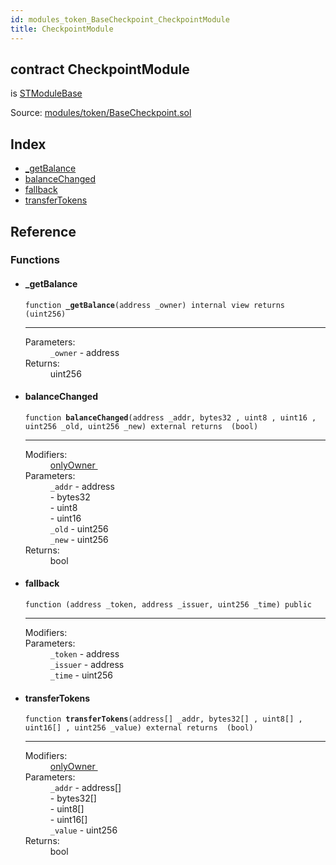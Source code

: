 ```yaml
---
id: modules_token_BaseCheckpoint_CheckpointModule
title: CheckpointModule
---
```


<div class="contract-doc"><div class="contract"><h2 class="contract-header"><span class="contract-kind">contract</span> CheckpointModule</h2><p class="base-contracts"><span>is</span> <a href="modules_ModuleBase_STModuleBase.html">STModuleBase</a></p><div class="source">Source: <a href="git+https://github.com/SFT-Protocol/security-token/blob/v0.11.2/contracts/modules/token/BaseCheckpoint.sol" target="_blank">modules/token/BaseCheckpoint.sol</a></div></div><div class="index"><h2>Index</h2><ul><li><a href="modules_token_BaseCheckpoint_CheckpointModule.html#_getBalance">_getBalance</a></li><li><a href="modules_token_BaseCheckpoint_CheckpointModule.html#balanceChanged">balanceChanged</a></li><li><a href="modules_token_BaseCheckpoint_CheckpointModule.html#">fallback</a></li><li><a href="modules_token_BaseCheckpoint_CheckpointModule.html#transferTokens">transferTokens</a></li></ul></div><div class="reference"><h2>Reference</h2><div class="functions"><h3>Functions</h3><ul><li><div class="item function"><span id="_getBalance" class="anchor-marker"></span><h4 class="name">_getBalance</h4><div class="body"><code class="signature">function <strong>_getBalance</strong><span>(address _owner) </span><span>internal </span><span>view </span><span>returns  (uint256) </span></code><hr/><dl><dt><span class="label-parameters">Parameters:</span></dt><dd><div><code>_owner</code> - address</div></dd><dt><span class="label-return">Returns:</span></dt><dd>uint256</dd></dl></div></div></li><li><div class="item function"><span id="balanceChanged" class="anchor-marker"></span><h4 class="name">balanceChanged</h4><div class="body"><code class="signature">function <strong>balanceChanged</strong><span>(address _addr, bytes32 , uint8 , uint16 , uint256 _old, uint256 _new) </span><span>external </span><span>returns  (bool) </span></code><hr/><dl><dt><span class="label-modifiers">Modifiers:</span></dt><dd><a href="modules_ModuleBase_STModuleBase.html#onlyOwner">onlyOwner </a></dd><dt><span class="label-parameters">Parameters:</span></dt><dd><div><code>_addr</code> - address</div><div><code></code> - bytes32</div><div><code></code> - uint8</div><div><code></code> - uint16</div><div><code>_old</code> - uint256</div><div><code>_new</code> - uint256</div></dd><dt><span class="label-return">Returns:</span></dt><dd>bool</dd></dl></div></div></li><li><div class="item function"><span id="fallback" class="anchor-marker"></span><h4 class="name">fallback</h4><div class="body"><code class="signature">function <strong></strong><span>(address _token, address _issuer, uint256 _time) </span><span>public </span></code><hr/><dl><dt><span class="label-modifiers">Modifiers:</span></dt><dd></dd><dt><span class="label-parameters">Parameters:</span></dt><dd><div><code>_token</code> - address</div><div><code>_issuer</code> - address</div><div><code>_time</code> - uint256</div></dd></dl></div></div></li><li><div class="item function"><span id="transferTokens" class="anchor-marker"></span><h4 class="name">transferTokens</h4><div class="body"><code class="signature">function <strong>transferTokens</strong><span>(address[] _addr, bytes32[] , uint8[] , uint16[] , uint256 _value) </span><span>external </span><span>returns  (bool) </span></code><hr/><dl><dt><span class="label-modifiers">Modifiers:</span></dt><dd><a href="modules_ModuleBase_STModuleBase.html#onlyOwner">onlyOwner </a></dd><dt><span class="label-parameters">Parameters:</span></dt><dd><div><code>_addr</code> - address[]</div><div><code></code> - bytes32[]</div><div><code></code> - uint8[]</div><div><code></code> - uint16[]</div><div><code>_value</code> - uint256</div></dd><dt><span class="label-return">Returns:</span></dt><dd>bool</dd></dl></div></div></li></ul></div></div></div>
